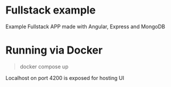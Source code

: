 # Fullstack example

Example Fullstack APP made with Angular, Express and MongoDB

# Running via Docker

> docker compose up

Localhost on port 4200 is exposed for hosting UI

